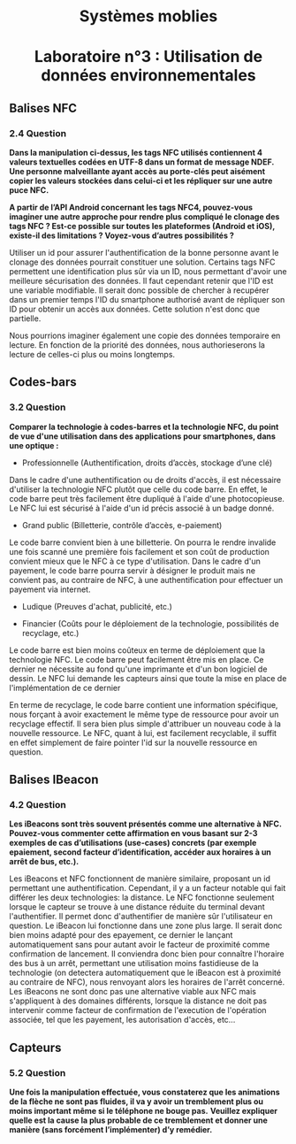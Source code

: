 # <center> Systèmes moblies
# <center> Laboratoire n°3 : Utilisation de données environnementales

## Balises NFC


### 2.4 Question
**Dans la manipulation ci-dessus, les tags NFC utilisés contiennent 4 valeurs textuelles codées en UTF-8 dans un format de message NDEF. Une personne malveillante ayant accès au porte-clés peut aisément copier les valeurs stockées dans celui-ci et les répliquer sur une autre puce NFC.**

**A partir de l’API Android concernant les tags NFC4, pouvez-vous imaginer une autre approche pour rendre plus compliqué le clonage des tags NFC ? Est-ce possible sur toutes les plateformes (Android et iOS), existe-il des limitations ? Voyez-vous d’autres possibilités ?**

Utiliser un id pour assurer l'authentification de la bonne personne avant le clonage des données pourrait constituer une solution. Certains tags NFC permettent une identification plus sûr via un ID, nous permettant d'avoir une meilleure sécurisation des données. Il faut cependant retenir que l'ID est une variable modifiable. Il serait donc possible de chercher à recupérer dans un premier temps l'ID du smartphone authorisé avant de répliquer son ID pour obtenir un accès aux données. Cette solution n'est donc que partielle.


Nous pourrions imaginer également une copie des données temporaire en lecture. En fonction de la priorité des données, nous authorieserons la lecture de celles-ci plus ou moins longtemps.

## Codes-bars

### 3.2 Question
**Comparer la technologie à codes-barres et la technologie NFC, du point de vue d'une utilisation dans des applications pour smartphones, dans une optique :**
- Professionnelle (Authentification, droits d’accès, stockage d’une clé)

Dans le cadre d'une authentification ou de droits d'accès, il est nécessaire d'utiliser la technologie NFC plutôt que celle du code barre. En effet, le code barre peut très facilement être dupliqué à l'aide d'une photocopieuse. Le NFC lui est sécurisé à l'aide d'un id précis associé à un badge donné.

-  Grand public (Billetterie, contrôle d’accès, e-paiement)

Le code barre convient bien à une billetterie. On pourra le rendre invalide une fois scanné une première fois facilement et son coût de production convient mieux que le NFC à ce type d'utilisation. Dans le cadre d'un payement, le code barre pourra servir à désigner le produit mais ne convient pas, au contraire de NFC, à une authentification pour effectuer un payement via internet.

-  Ludique (Preuves d'achat, publicité, etc.)



-  Financier (Coûts pour le déploiement de la technologie, possibilités de recyclage, etc.)

Le code barre est bien moins coûteux en terme de déploiement que la technologie NFC. Le code barre peut facilement être mis en place. Ce dernier ne nécessite au fond qu'une imprimante et d'un bon logiciel de dessin. Le NFC lui demande les capteurs ainsi que toute la mise en place de l'implémentation de ce dernier

En terme de recyclage, le code barre contient une information spécifique, nous forçant à avoir exactement le même type de ressource pour avoir un recyclage effectif. Il sera bien plus simple d'attribuer un nouveau code à la nouvelle ressource. Le NFC, quant à lui, est facilement recyclable, il suffit en effet simplement de faire pointer l'id sur la nouvelle ressource en question.

## Balises IBeacon

### 4.2 Question
**Les iBeacons sont très souvent présentés comme une alternative à NFC. Pouvez-vous commenter cette affirmation en vous basant sur 2-3 exemples de cas d’utilisations (use-cases) concrets (par exemple epaiement, second facteur d’identification, accéder aux horaires à un arrêt de bus, etc.).**

Les iBeacons et NFC fonctionnent de manière similaire, proposant un id permettant une authentification. Cependant, il y a un facteur notable qui fait différer les deux technologies: la distance. Le NFC fonctionne seulement lorsque le capteur se trouve à une distance réduite du terminal devant l'authentifier. Il permet donc d'authentifier de manière sûr l'utilisateur en question. Le iBeacon lui fonctionne dans une zone plus large. Il serait donc bien moins adapté pour des epayement, ce dernier le lançant automatiquement sans pour autant avoir le facteur de proximité comme confirmation de lancement.
Il conviendra donc bien pour connaître l'horaire des bus à un arrêt, permettant une utilisation moins fastidieuse de la technologie (on detectera automatiquement que le iBeacon est à proximité au contraire de NFC), nous renvoyant alors les horaires de l'arrêt concerné.
Les iBeacons ne sont donc pas une alternative viable aux NFC mais s'appliquent à des domaines différents, lorsque la distance ne doit pas intervenir comme facteur de confirmation de l'execution de l'opération associée, tel que les payement, les autorisation d'accès, etc...

## Capteurs

### 5.2 Question
**Une fois la manipulation effectuée, vous constaterez que les animations de la flèche ne sont pas fluides, il va y avoir un tremblement plus ou moins important même si le téléphone ne bouge pas.**
**Veuillez expliquer quelle est la cause la plus probable de ce tremblement et donner une manière (sans forcément l’implémenter) d’y remédier.**
